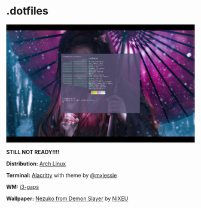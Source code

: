 # .dotfiles

![Screenshot](https://github.com/ereol/.dotfiles/blob/main/ss.png)

**STILL NOT READY!!!!**

**Distribution:** [Arch Linux](https://archlinux.org/)

**Terminal:** [Alacritty](https://github.com/alacritty/alacritty) with theme by [@mxjessie](https://github.com/mxjessie/alacritty-fairyfloss)

**WM:** [i3-gaps](https://github.com/Airblader/i3)

**Wallpaper:** [Nezuko from Demon Slayer](https://www.artstation.com/artwork/58yL48) by [NIXEU](https://www.artstation.com/nixeu)

